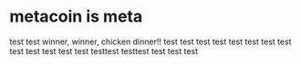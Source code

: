 # metacoin is meta

test
test
winner, winner, chicken dinner!!
test
test
test
test
test
test
test
test
test
test
test
test
test
testtest
testtest
test
test
test
